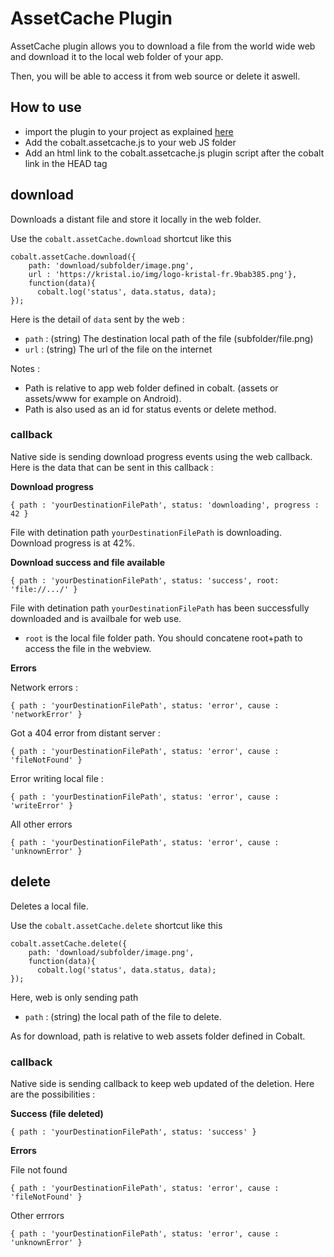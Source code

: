 # AssetCache Plugin

AssetCache plugin allows you to download a file from the world wide web and download it to the local web folder of your app. 

Then, you will be able to access it from web source or delete it aswell.

## How to use

* import the plugin to your project as explained [here](https://github.com/cobaltians/cobalt/wiki/Plugins-usage)
* Add the cobalt.assetcache.js to your web JS folder
* Add an html link to the cobalt.assetcache.js plugin script after the cobalt link in the HEAD tag

## download

Downloads a distant file and store it locally in the web folder.

Use the `cobalt.assetCache.download` shortcut like this

    cobalt.assetCache.download({ 
        path: 'download/subfolder/image.png', 
        url : 'https://kristal.io/img/logo-kristal-fr.9bab385.png'}, 
        function(data){
          cobalt.log('status', data.status, data);
    });

Here is the detail of `data` sent by the web : 

* `path` : (string) The destination local path of the file (subfolder/file.png)
* `url` : (string) The url of the file on the internet


Notes : 
- Path is relative to app web folder defined in cobalt. (assets or assets/www for example on Android).
- Path is also used as an id for status events or delete method.

### callback

Native side is sending download progress events using the web callback. Here is the data that can be sent in this callback :

**Download progress**

`{ path : 'yourDestinationFilePath', status: 'downloading', progress : 42 }`

File with detination path `yourDestinationFilePath` is downloading. Download progress is at 42%.

**Download success and file available**

`{ path : 'yourDestinationFilePath', status: 'success', root: 'file://.../' }`

File with detination path `yourDestinationFilePath` has been successfully downloaded and is availbale for web use.

* `root` is the local file folder path. You should concatene root+path to access the file in the webview.

**Errors**

Network errors :

`{ path : 'yourDestinationFilePath', status: 'error', cause : 'networkError' }`

Got a 404 error from distant server :

`{ path : 'yourDestinationFilePath', status: 'error', cause : 'fileNotFound' }`

Error writing local file : 

`{ path : 'yourDestinationFilePath', status: 'error', cause : 'writeError' }`

All other errors

`{ path : 'yourDestinationFilePath', status: 'error', cause : 'unknownError' }`

## delete

Deletes a local file.

Use the `cobalt.assetCache.delete` shortcut like this

    cobalt.assetCache.delete({ 
        path: 'download/subfolder/image.png', 
        function(data){
          cobalt.log('status', data.status, data);
    });

Here, web is only sending path

* `path` : (string) the local path of the file to delete.

As for download, path is relative to web assets folder defined in Cobalt.

### callback

Native side is sending callback to keep web updated of the deletion. Here are the possibilities :

**Success (file deleted)**

`{ path : 'yourDestinationFilePath', status: 'success' }`

**Errors**

File not found

`{ path : 'yourDestinationFilePath', status: 'error', cause : 'fileNotFound' }`

Other errrors

`{ path : 'yourDestinationFilePath', status: 'error', cause : 'unknownError' }`

